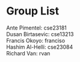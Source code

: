 # Group List        
Ante Pimentel:     cse23181      
Dusan Birtasevic:  cse13213      
Francis Okoyo:     franciso     
Hashim Al-Helli:   cse23084   
Richard Van:       rvan
